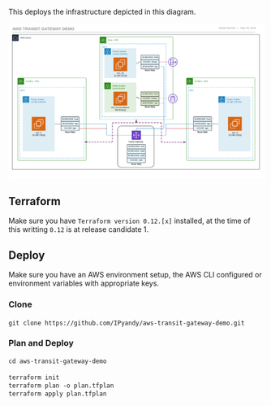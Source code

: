 This deploys the infrastructure depicted in this diagram.

[![Transit Gateway Deployment](images/aws-transit-gateway-demo-hub-spoke-800.png)](images/aws-transit-gateway-demo-hub-spoke.png)

## Terraform

Make sure you have `Terraform version 0.12.[x]` installed, at the time of this writting `0.12` is at release candidate 1.

## Deploy

Make sure you have an AWS environment setup, the AWS CLI configured or environment variables with appropriate keys.

### Clone

`git clone https://github.com/IPyandy/aws-transit-gateway-demo.git`

### Plan and Deploy

```shell
cd aws-transit-gateway-demo

terraform init
terraform plan -o plan.tfplan
terraform apply plan.tfplan
```
